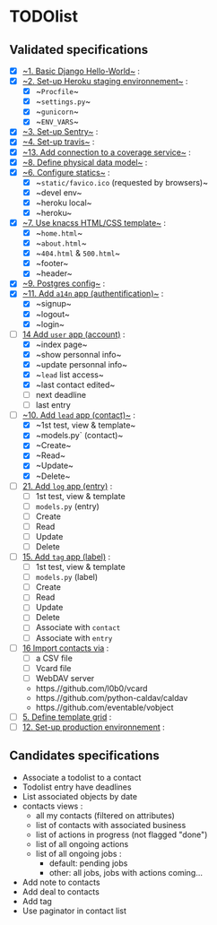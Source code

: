 # TODOlist

## Validated specifications

* [x] [~1. Basic Django Hello-World~][1] :
* [x] [~2. Set-up Heroku staging environnement~][2] :
    - [x] ~`Procfile`~
    - [x] ~`settings.py`~
    - [x] ~`gunicorn`~
    - [x] ~`ENV_VARS`~
* [x] [~3. Set-up Sentry~][3] :
* [x] [~4. Set-up travis~][4] :
* [x] [~13. Add connection to a coverage service~][13] :
* [x] [~8. Define physical data model~][8] :
* [x] [~6. Configure statics~][6] :
    - [x] ~`static/favico.ico` (requested by browsers)~
    - [x] ~devel env~
    - [x] ~heroku local~
    - [x] ~heroku~
* [x] [~7. Use knacss HTML/CSS template~][7] :
    - [x] ~`home.html`~
    - [x] ~`about.html`~
    - [x] ~`404.html` & `500.html`~
    - [x] ~footer~
    - [x] ~header~
* [x] [~9. Postgres config~][9] :
* [x] [~11. Add `a14n` app (authentification)~][11] :
    - [x] ~signup~
    - [x] ~logout~
    - [x] ~login~
* [ ] [14 Add `user` app (account)][14] :
    - [x] ~index page~
    - [x] ~show personnal info~
    - [x] ~update personnal info~
    - [x] ~`lead` list access~
    - [x] ~last contact edited~
    - [ ] next deadline
    - [ ] last entry
* [ ] [~10. Add `lead` app (contact)~][10] :
    - [x] ~1st test, view & template~
    - [x] ~models.py` (contact)~
    - [x] ~Create~
    - [x] ~Read~
    - [x] ~Update~
    - [x] ~Delete~
* [ ] [21. Add `log` app (entry)][21] :
    - [ ] 1st test, view & template
    - [ ] `models.py` (entry)
    - [ ] Create
    - [ ] Read
    - [ ] Update
    - [ ] Delete
* [ ] [15. Add `tag` app (label)][15] :
    - [ ] 1st test, view & template
    - [ ] `models.py` (label)
    - [ ] Create
    - [ ] Read
    - [ ] Update
    - [ ] Delete
    - [ ] Associate with `contact`
    - [ ] Associate with `entry`
* [ ] [16 Import contacts via][16] :
    - [ ] a CSV file
    - [ ] Vcard file
    - [ ] WebDAV server
    - https.//github.com/l0b0/vcard
    - https.//github.com/python-caldav/caldav
    - https.//github.com/eventable/vobject
* [ ] [5. Define template grid][5] :
* [ ] [12. Set-up production environnement][12] :

## Candidates specifications

* Associate a todolist to a contact
* Todolist entry have deadlines
* List associated objects by date
* contacts views : 
    - all my contacts (filtered on attributes)
    - list of contacts with associated business
    - list of actions in progress (not flagged "done")
    - list of all ongoing actions
    - list of all ongoing jobs :
        * default: pending jobs
        * other: all jobs, jobs with actions coming…
* Add note to contacts
* Add deal to contacts
* Add tag
* Use paginator in contact list

[1]: https://github.com/freezed/ocp13/issues/1
[2]: https://github.com/freezed/ocp13/issues/2
[3]: https://github.com/freezed/ocp13/issues/3
[4]: https://github.com/freezed/ocp13/issues/4
[5]: https://github.com/freezed/ocp13/issues/5
[6]: https://github.com/freezed/ocp13/issues/6
[7]: https://github.com/freezed/ocp13/issues/7
[8]: https://github.com/freezed/ocp13/issues/8
[9]: https://github.com/freezed/ocp13/issues/9
[10]: https://github.com/freezed/ocp13/issues/10
[11]: https://github.com/freezed/ocp13/issues/11
[12]: https://github.com/freezed/ocp13/issues/12
[13]: https://github.com/freezed/ocp13/issues/13
[14]: https://github.com/freezed/ocp13/issues/14
[15]: https://github.com/freezed/ocp13/issues/15
[16]: https://github.com/freezed/ocp13/issues/16
[21]: https://github.com/freezed/ocp13/issues/21

